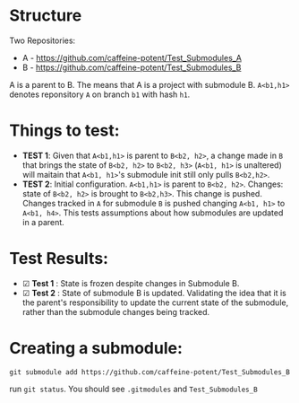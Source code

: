 # Structure  

Two Repositories:  

- A - https://github.com/caffeine-potent/Test_Submodules_A  
- B - https://github.com/caffeine-potent/Test_Submodules_B  


A is a parent to B. The means that A is a project with submodule B. 
`A<b1,h1>` denotes reponsitory `A` on branch `b1` with hash `h1`.  
  
# Things to test:

- **TEST 1**: Given that `A<b1,h1>` is parent to `B<b2, h2>`, a change made in `B` that brings the state of `B<b2, h2>` to `B<b2, h3>` (`A<b1, h1>` is unaltered) 
will maitain that `A<b1, h1>`'s submodule init still only pulls `B<b2,h2>`.  
- **TEST 2**: Initial configuration. `A<b1,h1>` is parent to `B<b2, h2>`.
Changes: state of `B<b2, h2>` is brought to `B<b2,h3>`. This change is pushed. Changes tracked in `A` for submodule `B` is pushed changing `A<b1, h1>` to `A<b1, h4>`. This tests assumptions about how submodules are updated in a parent.  

# Test Results:  
- ☑ **Test 1** : State is frozen despite changes in Submodule B.
- ☑ **Test 2** : State of submodule B is updated. Validating the idea that it is the parent's responsibility to update the current state of the submodule, rather than the submodule changes being tracked.
# Creating a submodule:  

```git submodule add https://github.com/caffeine-potent/Test_Submodules_B```
    
run `git status`. You should see `.gitmodules` and `Test_Submodules_B`
